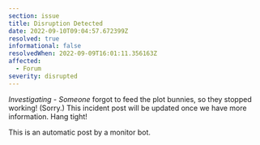 ```yaml
---
section: issue
title: Disruption Detected
date: 2022-09-10T09:04:57.672399Z
resolved: true
informational: false
resolvedWhen: 2022-09-09T16:01:11.356163Z
affected:
  - Forum
severity: disrupted
---
```

*Investigating* - _Someone_ forgot to feed the plot bunnies, so they stopped working! (Sorry.) This incident post will be updated once we have more information. Hang tight!

This is an automatic post by a monitor bot.
        